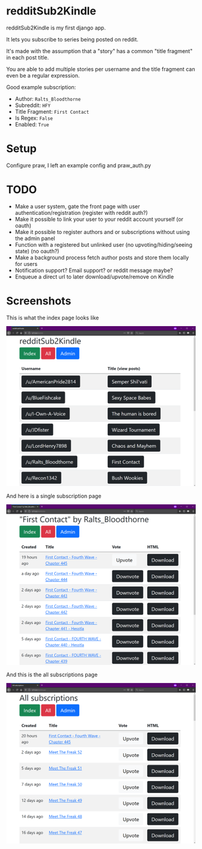 # redditSub2Kindle

redditSub2Kindle is my first django app.

It lets you subscribe to series being posted on reddit.

It's made with the assumption that a "story" has a common "title fragment" in each post title.

You are able to add multiple stories per username and the title fragment can even be a regular expression.

Good example subscription:
- Author: `Ralts_Bloodthorne`
- Subreddit: `HFY`
- Title Fragment: `First Contact`
- Is Regex: `False`
- Enabled: `True`

# Setup

Configure praw, I left an example config and praw_auth.py

# TODO

- Make a user system, gate the front page with user authentication/registration (register with reddit auth?)
- Make it possible to link your user to your reddit account yourself (or oauth)
- Make it possible to register authors and or subscriptions without using the admin panel
- Function with a registered but unlinked user (no upvoting/hiding/seeing state) (no oauth?)
- Make a background process fetch author posts and store them locally for users
- Notification support? Email support? or reddit message maybe?
- Enqueue a direct url to later download/upvote/remove on Kindle

# Screenshots

This is what the index page looks like

![the application index page](screenshot-1.png "the application index page")

And here is a single subscription page

![a single subscription page](screenshot-2.png "a single subscription page")

And this is the all subscriptions page

![Image showing the application index page](screenshot-3.png "Image showing the application index page")
